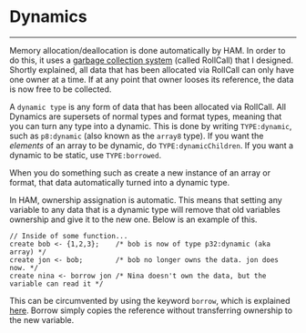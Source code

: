 # Dynamics

---

Memory allocation/deallocation is done automatically by HAM. In order to do this, it uses a [garbage collection system](https://github.com/FISHARMNIC/RollCall) (called RollCall) that I designed. Shortly explained, all data that has been allocated via RollCall can only have one owner at a time. If at any point that owner looses its reference, the data is now free to be collected.  

A `dynamic type` is any form of data that has been allocated via RollCall. All Dynamics are supersets of normal types and format types, meaning that you can turn any type into a dynamic. This is done by writing `TYPE:dynamic`, such as `p8:dynamic` (also known as the `array8` type). If you want the *elements* of an array to be dynamic, do `TYPE:dynamicChildren`. If you want a dynamic to be static, use `TYPE:borrowed`.

When you do something such as create a new instance of an array or format, that data automatically turned into a dynamic type.

In HAM, ownership assignation is automatic. This means that setting any variable to any data that is a dynamic type will remove that old variables ownership and give it to the new one. Below is an example of this.

```
// Inside of some function...
create bob <- {1,2,3};    /* bob is now of type p32:dynamic (aka array) */
create jon <- bob;        /* bob no longer owns the data. jon does now. */
create nina <- borrow jon /* Nina doesn't own the data, but the variable can read it */
```

This can be circumvented by using the keyword `borrow`, which is explained [here](/docs/Keywords/Borrow.html). Borrow simply copies the reference without transferring ownership to the new variable.